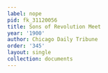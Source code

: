 ```yaml
---
label: nope
pid: fk_31120056
title: Sons of Revolution Meet
year: '1900'
author: Chicago Daily Tribune
order: '345'
layout: single
collection: documents
---
```

